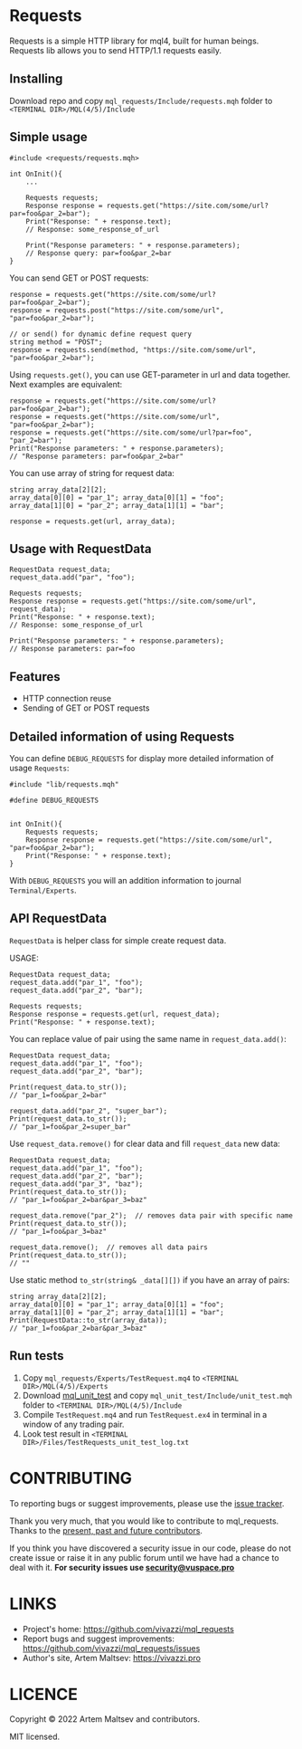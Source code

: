 # Requests

Requests is a simple HTTP library for mql4, built for human beings.
Requests lib allows you to send HTTP/1.1 requests easily.

## Installing

Download repo and copy `mql_requests/Include/requests.mqh` folder to `<TERMINAL DIR>/MQL(4/5)/Include`

## Simple usage

```mql4
#include <requests/requests.mqh>

int OnInit(){
    ...
    
    Requests requests;
    Response response = requests.get("https://site.com/some/url?par=foo&par_2=bar");
    Print("Response: " + response.text);
    // Response: some_response_of_url

    Print("Response parameters: " + response.parameters);
    // Response query: par=foo&par_2=bar
}
```

You can send GET or POST requests:

```mql4
response = requests.get("https://site.com/some/url?par=foo&par_2=bar");
response = requests.post("https://site.com/some/url", "par=foo&par_2=bar");

// or send() for dynamic define request query
string method = "POST";
response = requests.send(method, "https://site.com/some/url", "par=foo&par_2=bar");
```

Using `requests.get()`, you can use GET-parameter in url and data together. Next examples are equivalent:

```mql4
response = requests.get("https://site.com/some/url?par=foo&par_2=bar");
response = requests.get("https://site.com/some/url", "par=foo&par_2=bar");
response = requests.get("https://site.com/some/url?par=foo", "par_2=bar");
Print("Response parameters: " + response.parameters);
// "Response parameters: par=foo&par_2=bar"
```

You can use array of string for request data:

```mql4
string array_data[2][2];
array_data[0][0] = "par_1"; array_data[0][1] = "foo";
array_data[1][0] = "par_2"; array_data[1][1] = "bar";

response = requests.get(url, array_data);
```

## Usage with RequestData

```mql4
RequestData request_data;
request_data.add("par", "foo");

Requests requests;
Response response = requests.get("https://site.com/some/url", request_data);
Print("Response: " + response.text);
// Response: some_response_of_url

Print("Response parameters: " + response.parameters);
// Response parameters: par=foo
```

## Features

- HTTP connection reuse
- Sending of GET or POST requests

## Detailed information of using Requests

You can define `DEBUG_REQUESTS` for display more detailed information of usage `Requests`:

```mql4
#include "lib/requests.mqh"

#define DEBUG_REQUESTS


int OnInit(){
    Requests requests;
    Response response = requests.get("https://site.com/some/url", "par=foo&par_2=bar");
    Print("Response: " + response.text);
}
```

With `DEBUG_REQUESTS` you will an addition information to journal `Terminal/Experts`.


## API RequestData

`RequestData` is helper class for simple create request data.

USAGE:

```mql4
RequestData request_data;
request_data.add("par_1", "foo");
request_data.add("par_2", "bar");

Requests requests;
Response response = requests.get(url, request_data);
Print("Response: " + response.text);
```

You can replace value of pair using the same name in `request_data.add()`:

```mql4
RequestData request_data;
request_data.add("par_1", "foo");
request_data.add("par_2", "bar");

Print(request_data.to_str());
// "par_1=foo&par_2=bar"

request_data.add("par_2", "super_bar");
Print(request_data.to_str());
// "par_1=foo&par_2=super_bar"
```

Use `request_data.remove()` for clear data and fill `request_data` new data:

```mql4
RequestData request_data;
request_data.add("par_1", "foo");
request_data.add("par_2", "bar");
request_data.add("par_3", "baz");
Print(request_data.to_str());
// "par_1=foo&par_2=bar&par_3=baz"

request_data.remove("par_2");  // removes data pair with specific name
Print(request_data.to_str());
// "par_1=foo&par_3=baz"

request_data.remove();  // removes all data pairs
Print(request_data.to_str());
// ""
```

Use static method `to_str(string& _data[][])` if you have an array of pairs:

```mql4
string array_data[2][2];
array_data[0][0] = "par_1"; array_data[0][1] = "foo";
array_data[1][0] = "par_2"; array_data[1][1] = "bar";
Print(RequestData::to_str(array_data));
// "par_1=foo&par_2=bar&par_3=baz"
```

## Run tests

1. Copy `mql_requests/Experts/TestRequest.mq4` to `<TERMINAL DIR>/MQL(4/5)/Experts`
2. Download [mql_unit_test](https://github.com/vivazzi/mql_unit_test/) and copy `mql_unit_test/Include/unit_test.mqh` folder to `<TERMINAL DIR>/MQL(4/5)/Include`
3. Compile `TestRequest.mq4` and run `TestRequest.ex4` in terminal in a window of any trading pair.
4. Look test result in `<TERMINAL DIR>/Files/TestRequests_unit_test_log.txt`

# CONTRIBUTING

To reporting bugs or suggest improvements, please use the [issue tracker](https://github.com/vivazzi/mql_requests/issues).

Thank you very much, that you would like to contribute to mql_requests. Thanks to the [present, past and future contributors](https://github.com/vivazzi/mql_requests/contributors).

If you think you have discovered a security issue in our code, please do not create issue or raise it in any public forum until we have had a chance to deal with it.
**For security issues use security@vuspace.pro**


# LINKS

- Project's home: https://github.com/vivazzi/mql_requests
- Report bugs and suggest improvements: https://github.com/vivazzi/mql_requests/issues
- Author's site, Artem Maltsev: https://vivazzi.pro

# LICENCE

Copyright © 2022 Artem Maltsev and contributors.

MIT licensed.
